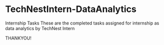 # TechNestIntern-DataAnalytics
Internship Tasks
These are the completed tasks assigned for internship as data analytics by TechNest Intern

THANKYOU!
